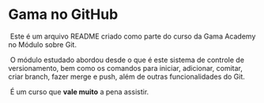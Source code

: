 # Gama no GitHub



​	Este é um arquivo README criado como parte do curso da Gama Academy no Módulo sobre Git. 

​	O módulo estudado abordou desde o que é este sistema de controle de versionamento, bem como os comandos para iniciar, adicionar, comitar, criar branch, fazer merge e push, além de outras funcionalidades do Git. 

​	É um curso que **vale muito** a pena assistir. 



